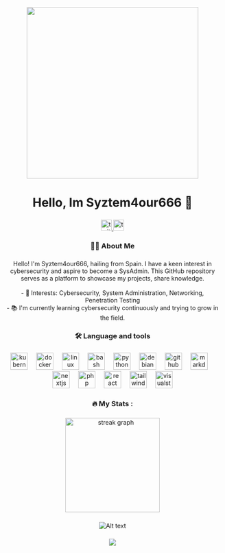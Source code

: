 <div align="center">
  <img height="400" src="https://images-wixmp-ed30a86b8c4ca887773594c2.wixmp.com/f/796ec476-7c0e-436f-91a9-9151f442b56b/dg2n81h-b135ac3d-7f88-4bf3-a6bb-646286ac3969.png/v1/fill/w_1024,h_422,q_80,strp/cyberden_man_cave_by_b4s1cai_dg2n81h-fullview.jpg?token=eyJ0eXAiOiJKV1QiLCJhbGciOiJIUzI1NiJ9.eyJzdWIiOiJ1cm46YXBwOjdlMGQxODg5ODIyNjQzNzNhNWYwZDQxNWVhMGQyNmUwIiwiaXNzIjoidXJuOmFwcDo3ZTBkMTg4OTgyMjY0MzczYTVmMGQ0MTVlYTBkMjZlMCIsIm9iaiI6W1t7ImhlaWdodCI6Ijw9NDIyIiwicGF0aCI6IlwvZlwvNzk2ZWM0NzYtN2MwZS00MzZmLTkxYTktOTE1MWY0NDJiNTZiXC9kZzJuODFoLWIxMzVhYzNkLTdmODgtNGJmMy1hNmJiLTY0NjI4NmFjMzk2OS5wbmciLCJ3aWR0aCI6Ijw9MTAyNCJ9XV0sImF1ZCI6WyJ1cm46c2VydmljZTppbWFnZS5vcGVyYXRpb25zIl19.uzLUs9twoxH32fXGvRtcGny6_Fo6IguHjCGSeoZyv6U"  />
</div>

###

<h1 align="center">Hello, Im Syztem4our666 👋</h1>

###

<div align="center">
  <a href="https://twitter.com/syztem4our666" target="_blank">
    <img src="https://img.shields.io/static/v1?message=Twitter&logo=twitter&label=&color=1DA1F2&logoColor=white&labelColor=&style=for-the-badge" height="25" alt="twitter logo"  />
  </a>
  <a href="https://tryhackme.com/p/syztem4our666" target="_blank">
    <img src="https://img.shields.io/static/v1?message=TryHackMe&logo=tryhackme&label=&color=88cc14&logoColor=white&labelColor=&style=for-the-badge" height="25" alt="tryhackme logo"  />
  </a>
</div>
<script src="https://tryhackme.com/badge/1899634"></script>

###

<h3 align="center">👩‍💻  About Me</h3>

###

<p align="center">Hello! I'm Syztem4our666, hailing from Spain. I have a keen interest in cybersecurity and aspire to become a SysAdmin. This GitHub repository serves as a platform to showcase my projects, share knowledge.<br><br>- 🔭 Interests: Cybersecurity, System Administration, Networking, Penetration Testing<br>- 📚 I'm currently learning cybersecurity continuously and trying to grow in the field.</p>

###

<h3 align="center">🛠 Language and tools</h3>

###

<div align="center">
  <img src="https://cdn.jsdelivr.net/gh/devicons/devicon/icons/kubernetes/kubernetes-plain.svg" height="40" alt="kubernetes logo"  />
  <img width="12" />
  <img src="https://cdn.jsdelivr.net/gh/devicons/devicon/icons/docker/docker-plain-wordmark.svg" height="40" alt="docker logo"  />
  <img width="12" />
  <img src="https://cdn.jsdelivr.net/gh/devicons/devicon/icons/linux/linux-original.svg" height="40" alt="linux logo"  />
  <img width="12" />
  <img src="https://cdn.jsdelivr.net/gh/devicons/devicon/icons/bash/bash-original.svg" height="40" alt="bash logo"  />
  <img width="12" />
  <img src="https://cdn.jsdelivr.net/gh/devicons/devicon/icons/python/python-original.svg" height="40" alt="python logo"  />
  <img width="12" />
  <img src="https://cdn.jsdelivr.net/gh/devicons/devicon/icons/debian/debian-original.svg" height="40" alt="debian logo"  />
  <img width="12" />
  <img src="https://cdn.jsdelivr.net/gh/devicons/devicon/icons/github/github-original.svg" height="40" alt="github logo"  />
  <img width="12" />
  <img src="https://cdn.jsdelivr.net/gh/devicons/devicon/icons/markdown/markdown-original.svg" height="40" alt="markdown logo"  />
  <img width="12" />
  <img src="https://cdn.jsdelivr.net/gh/devicons/devicon/icons/nextjs/nextjs-original.svg" height="40" alt="nextjs logo"  />
  <img width="12" />
  <img src="https://cdn.jsdelivr.net/gh/devicons/devicon/icons/php/php-original.svg" height="40" alt="php logo"  />
  <img width="12" />
  <img src="https://cdn.jsdelivr.net/gh/devicons/devicon/icons/react/react-original.svg" height="40" alt="react logo"  />
  <img width="12" />
  <img src="https://cdn.jsdelivr.net/gh/devicons/devicon/icons/tailwindcss/tailwindcss-original-wordmark.svg" height="40" alt="tailwindcss logo"  />
  <img width="12" />
  <img src="https://cdn.jsdelivr.net/gh/devicons/devicon/icons/visualstudio/visualstudio-plain.svg" height="40" alt="visualstudio logo"  />
</div>

###

<h3 align="center">🔥   My Stats :</h3>

###

<div align="center">
  <img src="https://streak-stats.demolab.com?user=syztem4our666&locale=en&mode=daily&theme=aura&hide_border=false&border_radius=5&order=3" height="220" alt="streak graph"  />
</div>

###
<div align="center">
  <img src="https://spotify-recently-played-readme.vercel.app/api?user=313tpfuqh6sjjlcrouziivsm4opa" alt="Alt text" />
</div>




###

<div align="center">
  <img src="https://visitor-badge.laobi.icu/badge?page_id=syztem4our666.syztem4our666&"  />
</div>

###
